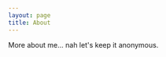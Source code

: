 ```yaml
---
layout: page
title: About
---
```


<p class="message">
  More about me... nah let's keep it anonymous.
</p>

